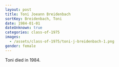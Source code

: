 ```yaml
---
layout: post
title: Toni Joeann Breidenbach
sortKey: Breidenbach, Toni
date: 1984-01-01
dateUnknown: true
categories: class-of-1975
images:
  - /assets/class-of-1975/toni-j-breidenbach-1.png
gender: female
---
```

Toni died in 1984. 

